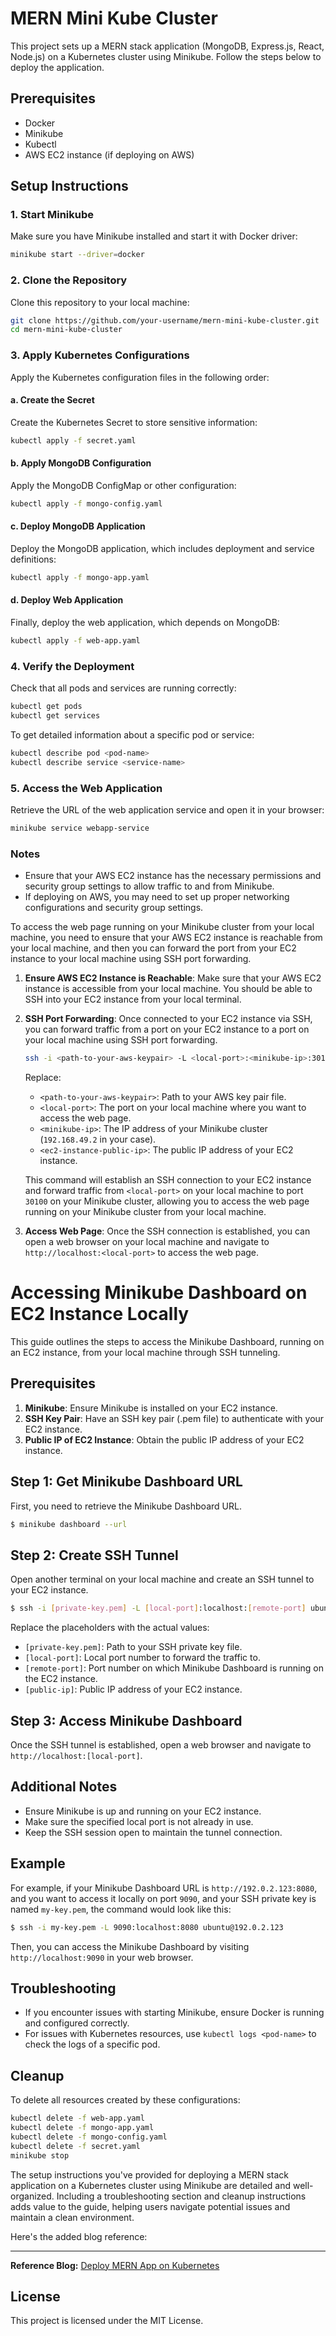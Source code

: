 # MERN Mini Kube Cluster

This project sets up a MERN stack application (MongoDB, Express.js, React, Node.js) on a Kubernetes cluster using Minikube. Follow the steps below to deploy the application.

## Prerequisites

- Docker
- Minikube
- Kubectl
- AWS EC2 instance (if deploying on AWS)

## Setup Instructions

### 1. Start Minikube

Make sure you have Minikube installed and start it with Docker driver:

```sh
minikube start --driver=docker
```

### 2. Clone the Repository

Clone this repository to your local machine:

```sh
git clone https://github.com/your-username/mern-mini-kube-cluster.git
cd mern-mini-kube-cluster
```

### 3. Apply Kubernetes Configurations

Apply the Kubernetes configuration files in the following order:

#### a. Create the Secret

Create the Kubernetes Secret to store sensitive information:

```sh
kubectl apply -f secret.yaml
```

#### b. Apply MongoDB Configuration

Apply the MongoDB ConfigMap or other configuration:

```sh
kubectl apply -f mongo-config.yaml
```

#### c. Deploy MongoDB Application

Deploy the MongoDB application, which includes deployment and service definitions:

```sh
kubectl apply -f mongo-app.yaml
```

#### d. Deploy Web Application

Finally, deploy the web application, which depends on MongoDB:

```sh
kubectl apply -f web-app.yaml
```

### 4. Verify the Deployment

Check that all pods and services are running correctly:

```sh
kubectl get pods
kubectl get services
```

To get detailed information about a specific pod or service:

```sh
kubectl describe pod <pod-name>
kubectl describe service <service-name>
```

### 5. Access the Web Application

Retrieve the URL of the web application service and open it in your browser:

```sh
minikube service webapp-service
```

### Notes

- Ensure that your AWS EC2 instance has the necessary permissions and security group settings to allow traffic to and from Minikube.
- If deploying on AWS, you may need to set up proper networking configurations and security group settings.

To access the web page running on your Minikube cluster from your local machine, you need to ensure that your AWS EC2 instance is reachable from your local machine, and then you can forward the port from your EC2 instance to your local machine using SSH port forwarding.

1. **Ensure AWS EC2 Instance is Reachable**: Make sure that your AWS EC2 instance is accessible from your local machine. You should be able to SSH into your EC2 instance from your local terminal.

2. **SSH Port Forwarding**: Once connected to your EC2 instance via SSH, you can forward traffic from a port on your EC2 instance to a port on your local machine using SSH port forwarding.

   ```bash
   ssh -i <path-to-your-aws-keypair> -L <local-port>:<minikube-ip>:30100 ubuntu@<ec2-instance-public-ip>
   ```

   Replace:
   - `<path-to-your-aws-keypair>`: Path to your AWS key pair file.
   - `<local-port>`: The port on your local machine where you want to access the web page.
   - `<minikube-ip>`: The IP address of your Minikube cluster (`192.168.49.2` in your case).
   - `<ec2-instance-public-ip>`: The public IP address of your EC2 instance.

   This command will establish an SSH connection to your EC2 instance and forward traffic from `<local-port>` on your local machine to port `30100` on your Minikube cluster, allowing you to access the web page running on your Minikube cluster from your local machine.

3. **Access Web Page**: Once the SSH connection is established, you can open a web browser on your local machine and navigate to `http://localhost:<local-port>` to access the web page.

# Accessing Minikube Dashboard on EC2 Instance Locally

This guide outlines the steps to access the Minikube Dashboard, running on an EC2 instance, from your local machine through SSH tunneling.

## Prerequisites

1. **Minikube**: Ensure Minikube is installed on your EC2 instance.
2. **SSH Key Pair**: Have an SSH key pair (.pem file) to authenticate with your EC2 instance.
3. **Public IP of EC2 Instance**: Obtain the public IP address of your EC2 instance.

## Step 1: Get Minikube Dashboard URL

First, you need to retrieve the Minikube Dashboard URL.

```bash
$ minikube dashboard --url
```

## Step 2: Create SSH Tunnel

Open another terminal on your local machine and create an SSH tunnel to your EC2 instance.

```bash
$ ssh -i [private-key.pem] -L [local-port]:localhost:[remote-port] ubuntu@[public-ip]
```

Replace the placeholders with the actual values:
- `[private-key.pem]`: Path to your SSH private key file.
- `[local-port]`: Local port number to forward the traffic to.
- `[remote-port]`: Port number on which Minikube Dashboard is running on the EC2 instance.
- `[public-ip]`: Public IP address of your EC2 instance.

## Step 3: Access Minikube Dashboard

Once the SSH tunnel is established, open a web browser and navigate to `http://localhost:[local-port]`.

## Additional Notes

- Ensure Minikube is up and running on your EC2 instance.
- Make sure the specified local port is not already in use.
- Keep the SSH session open to maintain the tunnel connection.

## Example

For example, if your Minikube Dashboard URL is `http://192.0.2.123:8080`, and you want to access it locally on port `9090`, and your SSH private key is named `my-key.pem`, the command would look like this:

```bash
$ ssh -i my-key.pem -L 9090:localhost:8080 ubuntu@192.0.2.123
```

Then, you can access the Minikube Dashboard by visiting `http://localhost:9090` in your web browser.

## Troubleshooting

- If you encounter issues with starting Minikube, ensure Docker is running and configured correctly.
- For issues with Kubernetes resources, use `kubectl logs <pod-name>` to check the logs of a specific pod.

## Cleanup

To delete all resources created by these configurations:

```sh
kubectl delete -f web-app.yaml
kubectl delete -f mongo-app.yaml
kubectl delete -f mongo-config.yaml
kubectl delete -f secret.yaml
minikube stop
```
The setup instructions you've provided for deploying a MERN stack application on a Kubernetes cluster using Minikube are detailed and well-organized. Including a troubleshooting section and cleanup instructions adds value to the guide, helping users navigate potential issues and maintain a clean environment.

Here's the added blog reference:

---

**Reference Blog:** [Deploy MERN App on Kubernetes](https://ghazanfaralidevops.medium.com/deploy-mern-app-on-kubernetes-ccacd628aacb)

## License

This project is licensed under the MIT License.
